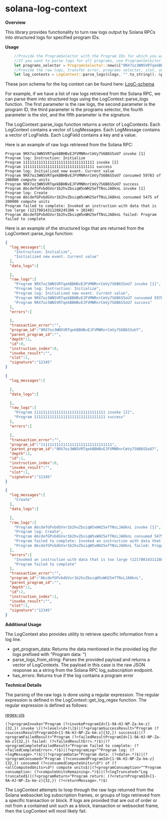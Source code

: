 # solana-log-context

**Overview**

This library provides functionality to turn raw logs output by Solana RPCs into structured logs for specified program IDs.

**Usage**

```rust
    //Provide the ProgramSelector with the Program IDs for which you want to parse logs.
    //If you want to parse logs for all programs, use ProgramsSelector::new(&["*".to_string()])
    let programs_selector = ProgramsSelector::new(&["9RX7oz3WN5VRTqekBBHBvEJFVMNRnrCmVy7S6B6S5oU7".to_string()]);
    //Provide the raw logs, transfer error, programs selector, slot, and signature to the LogContext::parse_logs function.
    let log_contexts = LogContext::parse_logs(&logs, "".to_string(), &programs_selector, 1, "12345".to_string());
```

These json schema for the log context can be found here: [LogC-schema](LogContext-schema.json)

For example, if we have a list of raw logs retrieved from the Solana RPC, we can parse them into structured logs using the LogContext::parse_logs function. The first parameter is the raw logs, the second parameter is the program ID, the third parameter is the programs selector, the fourth parameter is the slot, and the fifth parameter is the signature.

The LogContext::parse_logs function returns a vector of LogContexts. Each LogContext contains a vector of LogMessages. Each LogMessage contains a vector of LogFields. Each LogField contains a key and a value.

Here is an example of raw logs retrieved from the Solana RPC:

```text
Program 9RX7oz3WN5VRTqekBBHBvEJFVMNRnrCmVy7S6B6S5oU7 invoke [1]
Program log: Instruction: Initialize
Program 11111111111111111111111111111111 invoke [2]
Program 11111111111111111111111111111111 success
Program log: Initialized new event. Current value
Program 9RX7oz3WN5VRTqekBBHBvEJFVMNRnrCmVy7S6B6S5oU7 consumed 59783 of 200000 compute units
Program 9RX7oz3WN5VRTqekBBHBvEJFVMNRnrCmVy7S6B6S5oU7 success
Program AbcdefGPvbdGVxr1b2hvZbsiqW5xWH25efTNsLJA8knL invoke [1]
Program log: Create
Program AbcdefGPvbdGVxr1b2hvZbsiqW5xWH25efTNsLJA8knL consumed 5475 of 200000 compute units
Program failed to complete: Invoked an instruction with data that is too large (12178014311288245306 > 10240)
Program AbcdefGPvbdGVxr1b2hvZbsiqW5xWH25efTNsLJA8knL failed: Program failed to complete
```

Here is an example of the structured logs that are returned from the LogContext::parse_logs function:

```json
{
  "log_messages":[
    "Instruction: Initialize",
    "Initialized new event. Current value"
  ],
  "data_logs":[

  ],
  "raw_logs":[
    "Program 9RX7oz3WN5VRTqekBBHBvEJFVMNRnrCmVy7S6B6S5oU7 invoke [1]",
    "Program log: Instruction: Initialize",
    "Program log: Initialized new event. Current value",
    "Program 9RX7oz3WN5VRTqekBBHBvEJFVMNRnrCmVy7S6B6S5oU7 consumed 59783 of 200000 compute units",
    "Program 9RX7oz3WN5VRTqekBBHBvEJFVMNRnrCmVy7S6B6S5oU7 success"
  ],
  "errors":[

  ],
  "transaction_error":"",
  "program_id":"9RX7oz3WN5VRTqekBBHBvEJFVMNRnrCmVy7S6B6S5oU7",
  "parent_program_id":"",
  "depth":1,
  "id":0,
  "instruction_index":0,
  "invoke_result":"",
  "slot":1,
  "signature":"12345"
}
```

```json
{
  "log_messages":[

  ],
  "data_logs":[

  ],
  "raw_logs":[
    "Program 11111111111111111111111111111111 invoke [2]",
    "Program 11111111111111111111111111111111 success"
  ],
  "errors":[

  ],
  "transaction_error":"",
  "program_id":"11111111111111111111111111111111",
  "parent_program_id":"9RX7oz3WN5VRTqekBBHBvEJFVMNRnrCmVy7S6B6S5oU7",
  "depth":2,
  "id":1,
  "instruction_index":0,
  "invoke_result":"",
  "slot":1,
  "signature":"12345"
}
```

```json
{
  "log_messages":[
    "Create"
  ],
  "data_logs":[

  ],
  "raw_logs":[
    "Program AbcdefGPvbdGVxr1b2hvZbsiqW5xWH25efTNsLJA8knL invoke [1]",
    "Program log: Create",
    "Program AbcdefGPvbdGVxr1b2hvZbsiqW5xWH25efTNsLJA8knL consumed 5475 of 200000 compute units",
    "Program failed to complete: Invoked an instruction with data that is too large (12178014311288245306 > 10240)",
    "Program AbcdefGPvbdGVxr1b2hvZbsiqW5xWH25efTNsLJA8knL failed: Program failed to complete"
  ],
  "errors":[
    "Invoked an instruction with data that is too large (12178014311288245306 > 10240)",
    "Program failed to complete"
  ],
  "transaction_error":"",
  "program_id":"AbcdefGPvbdGVxr1b2hvZbsiqW5xWH25efTNsLJA8knL",
  "parent_program_id":"",
  "depth":1,
  "id":2,
  "instruction_index":1,
  "invoke_result":"",
  "slot":1,
  "signature":"12345"
}
```

**Additional Usage**

The LogContext also provides utility to retrieve specific information from a log line.

- get_program_data: Returns the data mentioned in the provided log (for logs prefixed with "Program data: ")
- parse_logs_from_string: Parses the provided payload and returns a vector of LogContexts. The payload in this case is the raw JSON response as a string from the Solana RPC log_subscription endpoint.
- has_errors: Returns true if the log contains a program error

**Technical Details**

The parsing of the raw logs is done using a regular expression. The regular expression is defined in the LogContext::get_log_regex function. The regular expression is defined as follows:

[regex-vis](https://regex-vis.com/?r=%28%3F%3CprogramInvoke%3E%5EProgram+%28%3F%3CinvokeProgramId%3E%5B1-9A-HJ-NP-Za-km-z%5D%7B32%2C%7D%29+invoke+%5C%5B%28%3F%3Clevel%3E%5Cd%2B%29%5C%5D%24%29%7C%28%3F%3CprogramSuccessResult%3E%5EProgram+%28%3F%3CsuccessResultProgramId%3E%5B1-9A-HJ-NP-Za-km-z%5D%7B32%2C%7D%29+success%24%29%7C%28%3F%3CprogramFailedResult%3E%5EProgram+%28%3F%3CfailedResultProgramId%3E%5B1-9A-HJ-NP-Za-km-z%5D%7B32%2C%7D%29+failed%3A+%28%3F%3CfailedResultErr%3E.*%29%24%29%7C%28%3F%3CprogramCompleteFailedResult%3E%5EProgram+failed+to+complete%3A+%28%3F%3CfailedCompleteError%3E.*%29%24%29%7C%28%3F%3CprogramLog%3E%5E%5EProgram+log%3A+%28%3F%3ClogMessage%3E.*%29%24%29%7C%28%3F%3CprogramData%3E%5EProgram+data%3A+%28%3F%3Cdata%3E.*%29%24%29%7C%28%3F%3CprogramConsumed%3E%5EProgram+%28%3F%3CconsumedProgramId%3E%5B1-9A-HJ-NP-Za-km-z%5D%7B32%2C%7D%29+consumed+%28%3F%3CconsumedComputeUnits%3E%5Cd*%29+of+%28%3F%3CallComputedUnits%3E%5Cd*%29+compute+units%24%29%7C%28%3F%3CprogramConsumption%3E%5E%5EProgram+consumption%3A+%28%3F%3CcomputeUnitsRemaining%3E.*%29%24%29%7C%28%3F%3ClogTruncated%3E%5ELog+truncated%24%29%7C%28%3F%3CprogramReturn%3E%5EProgram+return%3A+%28%3F%3CreturnProgramId%3E%5B1-9A-HJ-NP-Za-km-z%5D%7B32%2C%7D%29+%28%3F%3CreturnMessage%3E.*%29%24%29&e=0)

```regexp
(?<programInvoke>^Program (?<invokeProgramId>[1-9A-HJ-NP-Za-km-z]{32,}) invoke \[(?<level>\d+)\]$)|(?<programSuccessResult>^Program (?<successResultProgramId>[1-9A-HJ-NP-Za-km-z]{32,}) success$)|(?<programFailedResult>^Program (?<failedResultProgramId>[1-9A-HJ-NP-Za-km-z]{32,}) failed: (?<failedResultErr>.*)$)|(?<programCompleteFailedResult>^Program failed to complete: (?<failedCompleteError>.*)$)|(?<programLog>^^Program log: (?<logMessage>.*)$)|(?<programData>^Program data: (?<data>.*)$)|(?<programConsumed>^Program (?<consumedProgramId>[1-9A-HJ-NP-Za-km-z]{32,}) consumed (?<consumedComputeUnits>\d*) of (?<allComputedUnits>\d*) compute units$)|(?<programConsumption>^^Program consumption: (?<computeUnitsRemaining>.*)$)|(?<logTruncated>^Log truncated$)|(?<programReturn>^Program return: (?<returnProgramId>[1-9A-HJ-NP-Za-km-z]{32,}) (?<returnMessage>.*)$)
```

The LogContext attempts to loop through the raw logs returned from the Solana websocket log subscription frames, or groups of logs retrieved from a specific transaction or block.
If logs are provided that are out of order or not from a contained unit such as a block, transaction or websocket frame, then the LogContext will most likely fail.